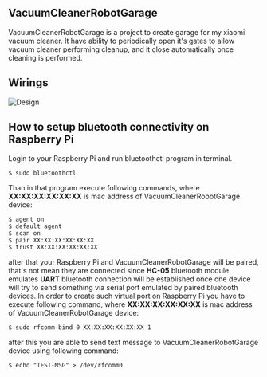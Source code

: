## VacuumCleanerRobotGarage
VacuumCleanerRobotGarage is a project to create garage for my xiaomi vacuum cleaner.
It have ability to periodically open it's gates to allow vacuum cleaner performing cleanup,
and it close automatically once cleaning is performed.

## Wirings

![Design](http:/https://raw.githubusercontent.com/loen/VacuumCleanerRobotGarage/master/design/VacuumCleanerRobotGarage.jpg)

## How to setup bluetooth connectivity on Raspberry Pi

Login to your Raspberry Pi and run bluetoothctl program in terminal. 
```
$ sudo bluetoothctl
```

Than in that program execute following commands, where **XX:XX:XX:XX:XX:XX** is mac address of  VacuumCleanerRobotGarage device:

```
$ agent on
$ default agent
$ scan on
$ pair XX:XX:XX:XX:XX:XX
$ trust XX:XX:XX:XX:XX:XX
```

after that your Raspberry Pi and VacuumCleanerRobotGarage will be paired, that's not mean they are connected since **HC-05** 
bluetooth module emulates **UART** bluetooth connection will be established once one device will try to send something via serial
port emulated by paired bluetooth devices. In order to create such virtual port on Raspberry Pi you have to execute following
command, where **XX:XX:XX:XX:XX:XX** is mac address of  VacuumCleanerRobotGarage device:

```
$ sudo rfcomm bind 0 XX:XX:XX:XX:XX:XX 1
```

after this you are able to send text message to VacuumCleanerRobotGarage device using following command:

```
$ echo "TEST-MSG" > /dev/rfcomm0
```
